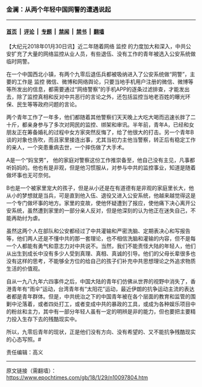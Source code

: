 ### 金澜：从两个年轻中国网警的遭遇说起

---

#### [首页](../../../..?n10097804) &nbsp;|&nbsp; [评论](../../../../../epoch-comment?n10097804) &nbsp;|&nbsp; [专题](../../../../../epoch-special?n10097804) &nbsp;|&nbsp; [禁闻](../../../../../epoch-news?n10097804) &nbsp;|&nbsp; [禁书](../../../../../books?n10097804) &nbsp;|&nbsp; [翻墙](https://github.com/gfw-breaker/nogfw/blob/master/README.md?n10097804)


<div class="post_content" id="artbody" itemprop="articleBody">
 <!-- article content begin -->
 <p>
  【大纪元2018年01月30日讯】近二年随着网络
  <ok href="https://www.epochtimes.com/gb/tag/%E7%9B%91%E6%8E%A7.html">
   监控
  </ok>
  的力度加大和深入，中共公安扩充了大量的网络监控从业人员，有些退伍、没有工作的青年被选入公安系统做临时网警。
 </p>
 <p>
  在一个中国西北小镇，有两个九零后退伍兵都被吸纳进入了公安系统做“网警”，主要的工作是
  <ok href="https://www.epochtimes.com/gb/tag/%E7%9B%91%E6%8E%A7.html">
   监控
  </ok>
  微信、微博和网络舆论，只要当地手机用户注册的微信、微博等等所发出的信息，都需要通过“网络警察”的手机APP的逐条过滤排查，才能发出去，除了监控真相和反对中共恶行的言论之外，还包括监控当地老百姓的曝光环保、民生等等政府问题的言论。
 </p>
 <p>
  两个青年工作了一年多，他们都随着其他警察们天天晚上大吃大喝而迅速长胖了二十斤，都亲身参与了多次对网民的监控、绑架和审讯。半年前，青年A，已经和女朋友正在筹备婚礼的过程中女方家突然反悔了，给了他很大的打击。另一个青年B谈的对象也告吹，而且家里接连出事，尤其当初力主他当警察，转正后有稳定工作的亲人，一个突患重病去世，一个摔伤做了大手术。
 </p>
 <p>
  A是一个“妈宝男”， 他的家庭对警察这份工作推崇备至，他自己没有主见，凡事都听妈妈的。他也有是非观，但是他习惯服从，对参与中共的监控事业，知道是随着做坏事也无可奈何。
 </p>
 <p>
  B也是一个被家里宠大的孩子，但是从小还是在有道德有是非观的家庭里长大，他从小的梦想就是当兵，可是直到他入伍、退役又进入公安系统，他越来越觉得这是一个专门做坏事的地方。家里的变故，使他怀疑遭到了报应，使他痛下决心离开公安系统，虽然遭到家里的一部分亲人反对，但是他深刻的认为他正在迷失自己，不能再助纣为虐。
 </p>
 <p>
  虽然这两个人在部队和公安都经过了中共灌输和严密洗脑、定期表决心和写报告等，他们两人还是不懂中共的那一套理论，也不相信洗脑和灌输的内容，但不是每一个人都能有勇气和意志力对中共说不。当然，我们不能责怪大陆的年轻人，他们从出生到成长中没有多少人受到真理、真相、真诚的引导。他们的父母长辈很多也没有这样的思考，不能够全方位的给自己的孩子们补充中共思想理论之外追求物质生活的价值观。
 </p>
 <p>
  自从一九八九年六四事件之后，中国大陆的青年们仿佛从世界的视野中消失了，香港青年有“雨伞”运动，台湾青年有“太阳花”运动，最近伊朗的抗争运动主流的表达者都是青年群体。但是，中共统治之下的中国青年被在各个层面的教育和监管的围剿中沦落着，或者四处打工，或者变成中共的暴政的工具，或成为各种娱乐项目中的粉丝和主力，其中有一部分年轻人虽有一定的明辨是非的能力，但也要把主要精力投入生存下去的残酷现实中。
 </p>
 <p>
  所以，九零后青年的现状，正是他们没有方向、没有希望的、又不能抗争残酷现实的心态写照。#
 </p>
 <p>
  责任编辑：高义
 </p>
 <!-- article content end -->
 <div id="below_article_ad">
 </div>
</div>


---

原文链接（需翻墙）：https://www.epochtimes.com/gb/18/1/29/n10097804.htm